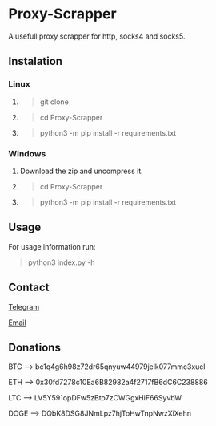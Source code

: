 # Proxy-Scrapper
A usefull proxy scrapper for http, socks4 and socks5.


## Instalation
### Linux
1. >git clone 
2. >cd Proxy-Scrapper
3. >python3 -m pip install -r requirements.txt

### Windows
1. Download the zip and uncompress it.
2. >cd Proxy-Scrapper
3. >python3 -m pip install -r requirements.txt

## Usage
For usage information run:
>python3 index.py -h

## Contact
[Telegram](http://t.me/darKLC_87)

[Email](mailto:yuIshigamiop@godscracking.xyz)

## Donations
BTC --> bc1q4g6h98z72dr65qnyuw44979jelk077mmc3xucl

ETH --> 0x30fd7278c10Ea6B82982a4f2717fB6dC6C238886

LTC --> LV5Y591opDFw5zBto7zCWGgxHiF66SyvbW

DOGE --> DQbK8DSG8JNmLpz7hjToHwTnpNwzXiXehn
